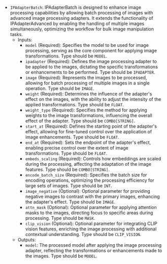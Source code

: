 - `IPAdapterBatch`: IPAdapterBatch is designed to enhance image processing capabilities by allowing batch processing of images with advanced image processing adapters. It extends the functionality of IPAdapterAdvanced by enabling the handling of multiple images simultaneously, optimizing the workflow for bulk image manipulation tasks.
    - Inputs:
        - `model` (Required): Specifies the model to be used for image processing, serving as the core component for applying image transformations. Type should be `MODEL`.
        - `ipadapter` (Required): Defines the image processing adapter to be applied to the images, dictating the specific transformations or enhancements to be performed. Type should be `IPADAPTER`.
        - `image` (Required): Represents the images to be processed, allowing for batch processing of multiple images in a single operation. Type should be `IMAGE`.
        - `weight` (Required): Determines the influence of the adapter's effect on the images, with the ability to adjust the intensity of the applied transformations. Type should be `FLOAT`.
        - `weight_type` (Required): Specifies the method for applying weights to the image transformations, influencing the overall effect of the adapter. Type should be `COMBO[STRING]`.
        - `start_at` (Required): Defines the starting point of the adapter's effect, allowing for fine-tuned control over the application of image enhancements. Type should be `FLOAT`.
        - `end_at` (Required): Sets the endpoint of the adapter's effect, enabling precise control over the extent of image transformations. Type should be `FLOAT`.
        - `embeds_scaling` (Required): Controls how embeddings are scaled during the processing, affecting the adaptation of the image features. Type should be `COMBO[STRING]`.
        - `encode_batch_size` (Required): Specifies the batch size for encoding operations, optimizing the processing efficiency for large sets of images. Type should be `INT`.
        - `image_negative` (Optional): Optional parameter for providing negative images to contrast with the primary images, enhancing the adapter's effect. Type should be `IMAGE`.
        - `attn_mask` (Optional): Optional parameter for applying attention masks to the images, directing focus to specific areas during processing. Type should be `MASK`.
        - `clip_vision` (Optional): Optional parameter for integrating CLIP vision features, enriching the image processing with additional contextual understanding. Type should be `CLIP_VISION`.
    - Outputs:
        - `model`: The processed model after applying the image processing adapter, reflecting the transformations or enhancements made to the images. Type should be `MODEL`.
